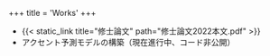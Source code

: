 +++
title = 'Works'
+++

-   {{< static_link title="修士論文" path="修士論文2022本文.pdf" >}}
-   アクセント予測モデルの構築（現在進行中、コード非公開）
